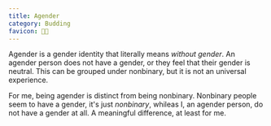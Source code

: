 ```yaml
---
title: Agender
category: Budding
favicon: 🏳️‍🌈
---
```


Agender is a gender identity that literally means *without gender*. An agender person does not have a gender, or they feel that their gender is neutral. This can be grouped under nonbinary, but it is not an universal experience.

For me, being agender is distinct from being nonbinary. Nonbinary people seem to have a gender, it's just *nonbinary*, whileas I, an agender person, do not have a gender at all. A meaningful difference, at least for me.
